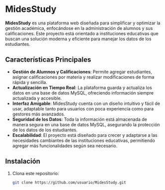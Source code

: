 # MidesStudy

**MidesStudy** es una plataforma web diseñada para simplificar y optimizar la gestión académica, enfocándose en la administración de alumnos y sus calificaciones. Este proyecto está orientado a instituciones educativas que buscan una solución moderna y eficiente para manejar los datos de los estudiantes.

## Características Principales

- **Gestión de Alumnos y Calificaciones**: Permite agregar estudiantes, asignar calificaciones por materia y realizar modificaciones de forma rápida y sencilla.
- **Actualización en Tiempo Real**: La plataforma guarda y actualiza los datos en una base de datos MySQL, ofreciendo información siempre actualizada y accesible.
- **Interfaz Amigable**: MidesStudy cuenta con un diseño intuitivo y fácil de usar, adaptable tanto para usuarios con poca experiencia como para gestores más avanzados.
- **Seguridad de los Datos**: Toda la información está almacenada de manera segura en una base de datos MySQL, asegurando la protección de los datos de los estudiantes.
- **Escalabilidad**: El proyecto está diseñado para crecer y adaptarse a las necesidades cambiantes de las instituciones educativas, permitiendo agregar más funcionalidades según sea necesario.

## Instalación

1. Clona este repositorio:

   ```bash
   git clone https://github.com/usuario/MidesStudy.git
